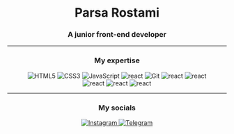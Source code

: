 <h1 align="center">Parsa Rostami</h1>
<h3 align="center">A junior front-end developer</h3>
<hr>

<h3 align="center">My expertise</h3>
<p align="center">

<img alt="HTML5" src="https://img.shields.io/badge/html5-%23E34F26.svg?style=for-the-badge&logo=html5&logoColor=white" />
<img alt="CSS3" src="https://img.shields.io/badge/css3-%231572B6.svg?style=for-the-badge&logo=css3&logoColor=white" />
<img alt="JavaScript" src="https://img.shields.io/badge/javascript-%23323330.svg?style=for-the-badge&logo=javascript&logoColor=%23F7DF1E" />
<img alt="react" src="https://img.shields.io/badge/react-%2320232a.svg?style=for-the-badge&logo=react&logoColor=%2361DAFB" />
<img alt="Git" src="https://img.shields.io/badge/git-%23F05033.svg?style=for-the-badge&logo=git&logoColor=white" />
<img alt="react" src="https://img.shields.io/badge/MUI-%230081CB.svg?style=for-the-badge&logo=material-ui&logoColor=white" />
<img alt="react" src="https://img.shields.io/badge/React_Router-CA4245?style=for-the-badge&logo=react-router&logoColor=white" /> <br/>
<img alt="react" src="https://img.shields.io/badge/Firebase-039BE5?style=for-the-badge&logo=Firebase&logoColor=white" />
<img alt="react" src="https://img.shields.io/badge/bootstrap-%238511FA.svg?style=for-the-badge&logo=bootstrap&logoColor=white" />
<img alt="react" src="https://img.shields.io/badge/chart.js-F5788D.svg?style=for-the-badge&logo=chart.js&logoColor=white" />
</p>
<hr/>

<h3 align="center">My socials</h3>
<p align="center">
<a href="https://instagram.com/parsarostami18">
    <img alt="Instagram" src="https://img.shields.io/badge/Instagram-%23E4405F.svg?style=for-the-badge&logo=Instagram&logoColor=white" />
</a>
<a href="https://t.me/papymankan">
    <img alt="Telegram" src="https://img.shields.io/badge/Telegram-2CA5E0?style=for-the-badge&logo=telegram&logoColor=white" />
</a>
</p>
